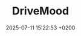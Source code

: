 ---
title: "DriveMood"
date: 2025-07-11 15:22:53 +0200
categories: projects
img_url: https://unisalento-idalab-iotcourse-2024-2025.github.io/wot-project-presentation-NestolaPagano/assets/architettura.png
site_url: "https://unisalento-idalab-iotcourse-2024-2025.github.io/wot-project-presentation-NestolaPagano/"
project_url1: "https://github.com/UniSalento-IDALab-IoTCourse-2024-2025/wot-project-2024-2025-Backend-NestolaPagano"
project_url2: "https://github.com/UniSalento-IDALab-IoTCourse-2024-2025/wot-project-2024-2025-MobileApp-NestolaPagano"
project_url3: "https://github.com/UniSalento-IDALab-IoTCourse-2024-2025/wot-project-AdminDashboard-NestolaPagano"
project_url4: "https://github.com/UniSalento-IDALab-IoTCourse-2024-2025/wot-project-2024-2025-MachineLearning-NestolaPagano"
project_url5: ""
project_url6: ""
description: "DriveMood è una piattaforma end‑to‑end che integra un’app mobile, un backend FastAPI e una dashboard React per monitorare in modo continuo lo stile di guida e stimare in tempo reale l’urgenza di manutenzione dei veicoli."
---